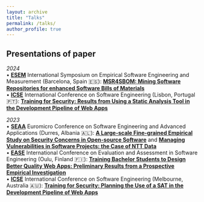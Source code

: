 ```yaml
---
layout: archive
title: "Talks"
permalink: /talks/
author_profile: true
---
```


## Presentations of paper

_2024<br/>_
• [**ESEM**](https://conf.researchr.org/home/esem-2024) International Symposium on Empirical Software Engineering and Measurement (Barcelona, Spain 🇪🇸): [**MSR4SBOM: Mining Software Repositories for enhanced Software Bills of Materials**](https://doi.org/10.1145/3674805.3695390)<br/>
• [**ICSE**](https://conf.researchr.org/home/icse-2024) International Conference on Software Engineering (Lisbon, Portugal 🇵🇹): [**Training for Security: Results from Using a Static Analysis Tool in the Development Pipeline of Web Apps**](https://doi.org/10.1145/3639474.3640073)<br/>

_2023<br/>_
• [**SEAA**](https://dsd-seaa2023.com/seaa) Euromicro Conference on Software Engineering and Advanced Applications (Durres, Albania 🇦🇱): [**A Large-scale Fine-grained Empirical Study on Security Concerns in Open-source Software**](https://doi.org/10.1109/SEAA60479.2023.00069) and [**Managing Vulnerabilities in Software Projects: the Case of NTT Data**](https://doi.org/10.1109/SEAA60479.2023.00046)<br/>
• [**EASE**](https://conf.researchr.org/home/ease-2023) International Conference on Evaluation and Assessment in Software Engineering (Oulu, Finland 🇫🇮): [**Training Bachelor Students to Design Better Quality Web Apps: Preliminary Results from a Prospective Empirical Investigation**](https://doi.org/10.1145/3593434.3593957) <br/>
• [**ICSE**](https://conf.researchr.org/home/icse-2023) International Conference on Software Engineering (Melbourne, Australia 🇦🇺): [**Training for Security: Planning the Use of a SAT in the Development Pipeline of Web Apps**](https://doi.org/10.1109/ICSE-SEET58685.2023.00010) <br/>
